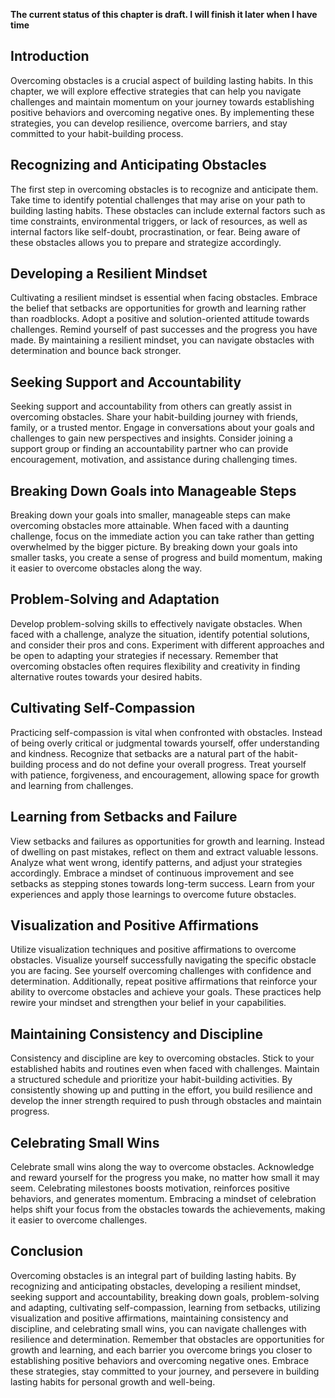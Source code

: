 **The current status of this chapter is draft. I will finish it later when I have time**

Introduction
------------

Overcoming obstacles is a crucial aspect of building lasting habits. In this chapter, we will explore effective strategies that can help you navigate challenges and maintain momentum on your journey towards establishing positive behaviors and overcoming negative ones. By implementing these strategies, you can develop resilience, overcome barriers, and stay committed to your habit-building process.

Recognizing and Anticipating Obstacles
--------------------------------------

The first step in overcoming obstacles is to recognize and anticipate them. Take time to identify potential challenges that may arise on your path to building lasting habits. These obstacles can include external factors such as time constraints, environmental triggers, or lack of resources, as well as internal factors like self-doubt, procrastination, or fear. Being aware of these obstacles allows you to prepare and strategize accordingly.

Developing a Resilient Mindset
------------------------------

Cultivating a resilient mindset is essential when facing obstacles. Embrace the belief that setbacks are opportunities for growth and learning rather than roadblocks. Adopt a positive and solution-oriented attitude towards challenges. Remind yourself of past successes and the progress you have made. By maintaining a resilient mindset, you can navigate obstacles with determination and bounce back stronger.

Seeking Support and Accountability
----------------------------------

Seeking support and accountability from others can greatly assist in overcoming obstacles. Share your habit-building journey with friends, family, or a trusted mentor. Engage in conversations about your goals and challenges to gain new perspectives and insights. Consider joining a support group or finding an accountability partner who can provide encouragement, motivation, and assistance during challenging times.

Breaking Down Goals into Manageable Steps
-----------------------------------------

Breaking down your goals into smaller, manageable steps can make overcoming obstacles more attainable. When faced with a daunting challenge, focus on the immediate action you can take rather than getting overwhelmed by the bigger picture. By breaking down your goals into smaller tasks, you create a sense of progress and build momentum, making it easier to overcome obstacles along the way.

Problem-Solving and Adaptation
------------------------------

Develop problem-solving skills to effectively navigate obstacles. When faced with a challenge, analyze the situation, identify potential solutions, and consider their pros and cons. Experiment with different approaches and be open to adapting your strategies if necessary. Remember that overcoming obstacles often requires flexibility and creativity in finding alternative routes towards your desired habits.

Cultivating Self-Compassion
---------------------------

Practicing self-compassion is vital when confronted with obstacles. Instead of being overly critical or judgmental towards yourself, offer understanding and kindness. Recognize that setbacks are a natural part of the habit-building process and do not define your overall progress. Treat yourself with patience, forgiveness, and encouragement, allowing space for growth and learning from challenges.

Learning from Setbacks and Failure
----------------------------------

View setbacks and failures as opportunities for growth and learning. Instead of dwelling on past mistakes, reflect on them and extract valuable lessons. Analyze what went wrong, identify patterns, and adjust your strategies accordingly. Embrace a mindset of continuous improvement and see setbacks as stepping stones towards long-term success. Learn from your experiences and apply those learnings to overcome future obstacles.

Visualization and Positive Affirmations
---------------------------------------

Utilize visualization techniques and positive affirmations to overcome obstacles. Visualize yourself successfully navigating the specific obstacle you are facing. See yourself overcoming challenges with confidence and determination. Additionally, repeat positive affirmations that reinforce your ability to overcome obstacles and achieve your goals. These practices help rewire your mindset and strengthen your belief in your capabilities.

Maintaining Consistency and Discipline
--------------------------------------

Consistency and discipline are key to overcoming obstacles. Stick to your established habits and routines even when faced with challenges. Maintain a structured schedule and prioritize your habit-building activities. By consistently showing up and putting in the effort, you build resilience and develop the inner strength required to push through obstacles and maintain progress.

Celebrating Small Wins
----------------------

Celebrate small wins along the way to overcome obstacles. Acknowledge and reward yourself for the progress you make, no matter how small it may seem. Celebrating milestones boosts motivation, reinforces positive behaviors, and generates momentum. Embracing a mindset of celebration helps shift your focus from the obstacles towards the achievements, making it easier to overcome challenges.

Conclusion
----------

Overcoming obstacles is an integral part of building lasting habits. By recognizing and anticipating obstacles, developing a resilient mindset, seeking support and accountability, breaking down goals, problem-solving and adapting, cultivating self-compassion, learning from setbacks, utilizing visualization and positive affirmations, maintaining consistency and discipline, and celebrating small wins, you can navigate challenges with resilience and determination. Remember that obstacles are opportunities for growth and learning, and each barrier you overcome brings you closer to establishing positive behaviors and overcoming negative ones. Embrace these strategies, stay committed to your journey, and persevere in building lasting habits for personal growth and well-being.
